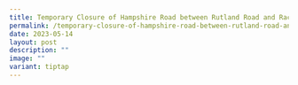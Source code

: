 ```yaml
---
title: Temporary Closure of Hampshire Road between Rutland Road and Race Course Road
permalink: /temporary-closure-of-hampshire-road-between-rutland-road-and-race-course-road/
date: 2023-05-14
layout: post
description: ""
image: ""
variant: tiptap
---
```

